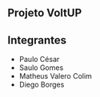 ## Projeto VoltUP

## Integrantes
- Paulo César
- Saulo Gomes
- Matheus Valero Colim
- Diego Borges

